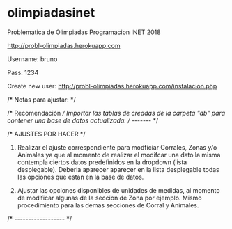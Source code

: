 # olimpiadasinet
Problematica de Olimpiadas Programacion INET 2018

http://probl-olimpiadas.herokuapp.com

Username: bruno

Pass: 1234

Create new user: http://probl-olimpiadas.herokuapp.com/instalacion.php


/*  Notas para ajustar: */

/* Recomendación */
Importar las tablas de creadas de la carpeta "db" para  contener una base de datos actualizada. 
/*  ------- */

/*  AJUSTES POR HACER   */

1. Realizar el ajuste correspondiente para modficiar Corrales, Zonas y/o Animales ya que al momento de realizar el modifcar una dato la misma contempla ciertos datos predefinidos en la dropdown (lista desplegable). Deberia aparecer aparecer en la lista desplegable todas las opciones que estan en la base de datos.

2. Ajustar las opciones disponibles de unidades de medidas, al momento de modificar algunas de la seccion de Zona por ejemplo. Mismo procedimiento para las demas secciones de Corral y Animales.

/*  ------------------ */
